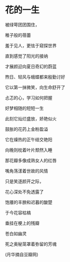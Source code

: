 # 花的一生

被绿萼团团围住， 

稚子般的蓓蕾 

羞于见人，更怯于窥探世界 

直到感觉了阳光的接纳 

才展颜迎向夏日奇幻的蔚蓝 

煦日、轻风与蛾蝶都来殷勤讨好 

它以第一抹微笑，向生命舒开了 

忐忑的心，学习如何把握 

好梦相随的短短一生 

此刻它灿烂盛放，娇艳似火 

鼓胀的花药上金粉盈溢 

它在燥热的正午结交艳阳 

向晚则枕着叶片颓然入睡 

那花瓣多像成熟女人的红唇 

嘴角荡漾着世故的风情 

只是笑逐颜开之际， 

花心深处不免透露了 

饱餍的丰腴和迟暮的酸楚 

于今花容枯槁 

垂挂在梗上的残瓣 

苍白如幽灵 

死之奥秘笼罩着弥留的芳魂 

(月华摘自豆瓣网)